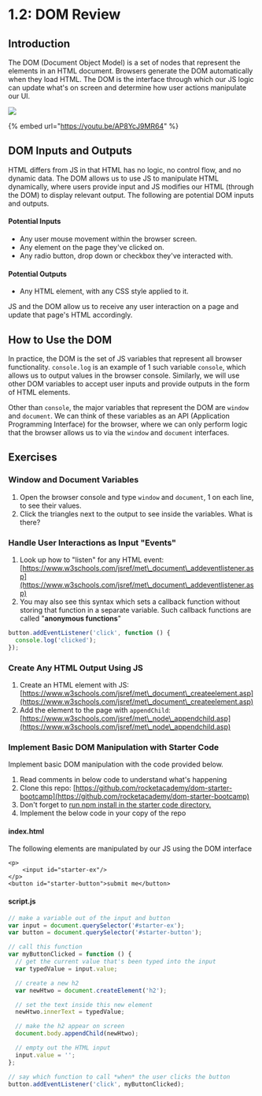 # 1.2: DOM Review

## Introduction

The DOM (Document Object Model) is a set of nodes that represent the elements in an HTML document. Browsers generate the DOM automatically when they load HTML. The DOM is the interface through which our JS logic can update what's on screen and determine how user actions manipulate our UI.

![](../../../old\_bootcamp\_docs/.gitbook/assets/img\_0018.png)

{% embed url="https://youtu.be/AP8YcJ9MR64" %}

## DOM Inputs and Outputs

HTML differs from JS in that HTML has no logic, no control flow, and no dynamic data. The DOM allows us to use JS to manipulate HTML dynamically, where users provide input and JS modifies our HTML (through the DOM) to display relevant output. The following are potential DOM inputs and outputs.

#### Potential Inputs

* Any user mouse movement within the browser screen.
* Any element on the page they've clicked on.
* Any radio button, drop down or checkbox they've interacted with.

#### Potential Outputs

* Any HTML element, with any CSS style applied to it.

JS and the DOM allow us to receive any user interaction on a page and update that page's HTML accordingly.

## How to Use the DOM

In practice, the DOM is the set of JS variables that represent all browser functionality. `console.log` is an example of 1 such variable `console`, which allows us to output values in the browser console. Similarly, we will use other DOM variables to accept user inputs and provide outputs in the form of HTML elements.

Other than `console`, the major variables that represent the DOM are `window` and `document`. We can think of these variables as an API (Application Programming Interface) for the browser, where we can only perform logic that the browser allows us to via the `window` and `document` interfaces.

## Exercises

### Window and Document Variables

1. Open the browser console and type `window` and `document`, 1 on each line, to see their values.
2. Click the triangles next to the output to see inside the variables. What is there?

### Handle User Interactions as Input "Events"

1. Look up how to "listen" for any HTML event: [https://www.w3schools.com/jsref/met\_document\_addeventlistener.asp](https://www.w3schools.com/jsref/met\_document\_addeventlistener.asp)
2. You may also see this syntax which sets a callback function without storing that function in a separate variable. Such callback functions are called "**anonymous functions**"

```javascript
button.addEventListener('click', function () {
  console.log('clicked');
});
```

### Create Any HTML Output Using JS

1. Create an HTML element with JS: [https://www.w3schools.com/jsref/met\_document\_createelement.asp](https://www.w3schools.com/jsref/met\_document\_createelement.asp)
2. Add the element to the page with `appendChild`: [https://www.w3schools.com/jsref/met\_node\_appendchild.asp](https://www.w3schools.com/jsref/met\_node\_appendchild.asp)

### Implement Basic DOM Manipulation with Starter Code

Implement basic DOM manipulation with the code provided below.

1. Read comments in below code to understand what's happening
2. Clone this repo: [https://github.com/rocketacademy/dom-starter-bootcamp](https://github.com/rocketacademy/dom-starter-bootcamp)
3. Don't forget to [run npm install in the starter code directory.](../../../Module1/course-logistics/required-hardware-and-software.md#eslint-npm-configuration-libraries)
4. Implement the below code in your copy of the repo

#### index.html

The following elements are manipulated by our JS using the DOM interface

```markup
<p>
    <input id="starter-ex"/>
</p>
<button id="starter-button">submit me</button>
```

#### script.js

```javascript
// make a variable out of the input and button
var input = document.querySelector('#starter-ex');
var button = document.querySelector('#starter-button');

// call this function
var myButtonClicked = function () {
  // get the current value that's been typed into the input
  var typedValue = input.value;

  // create a new h2
  var newHtwo = document.createElement('h2');

  // set the text inside this new element
  newHtwo.innerText = typedValue;

  // make the h2 appear on screen
  document.body.appendChild(newHtwo);

  // empty out the HTML input
  input.value = '';
};

// say which function to call *when* the user clicks the button
button.addEventListener('click', myButtonClicked);
```
